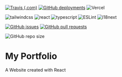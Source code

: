 [![Travis (.com)](https://img.shields.io/travis/com/bastiengrignon/portfolio?logo=travis)](https://travis-ci.com/bastiengrignon/portfolio)
[![GitHub deployments](https://img.shields.io/github/deployments/bastiengrignon/portfolio/portfolio-grignon?color=430098&label=Heroku%20deployment&logo=heroku)](https://portfolio-grignon.herokuapp.com)
![Vercel](https://therealsujitk-vercel-badge.vercel.app/?app=portfolio)  

![tailwindcss](https://img.shields.io/github/package-json/dependency-version/bastiengrignon/portfolio/tailwindcss?label=%20&logo=tailwind-css) 
![react](https://img.shields.io/github/package-json/dependency-version/bastiengrignon/portfolio/react?color=fefefe&label=%20&logo=react) 
![typescript](https://img.shields.io/github/package-json/dependency-version/bastiengrignon/portfolio/typescript?color=fefefe&label=%20&logo=typescript&logoColor=3178C6)
![ESLint](https://img.shields.io/github/package-json/dependency-version/bastiengrignon/portfolio/eslint?color=fefefe&label=%20&logo=eslint&logoColor=4B32C3)
![i18next](https://img.shields.io/github/package-json/dependency-version/bastiengrignon/portfolio/i18next)  


[![GitHub issues](https://img.shields.io/github/issues-raw/bastiengrignon/portfolio)](https://github.com/bastiengrignon/portfolio/issues)
[![GitHub pull requests](https://img.shields.io/github/issues-pr-raw/bastiengrignon/portfolio)](https://github.com/bastiengrignon/portfolio/pulls)  

![GitHub repo size](https://img.shields.io/github/repo-size/bastiengrignon/portfolio)

# My Portfolio 

A Website created with React 
